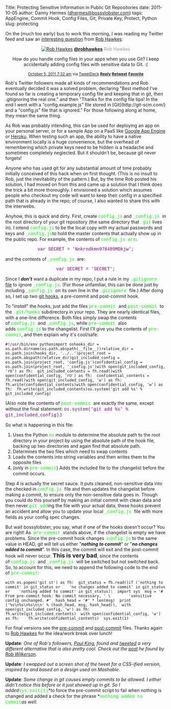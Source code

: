 Title: Protecting Sensitive Information in Public Git Repositories
date: 2011-10-05
author: Danny Hermes (dhermes@bossylobster.com)
tags: AppEngine, Commit Hook, Config Files, Git, Private Key, Protect, Python
slug: protecting

On the (much too early) bus to work this morning, I was reading my
Twitter feed and saw an [interesting
question](https://twitter.com/#!/robhawkes/status/121593545202216960) from
[Rob Hawkes](https://twitter.com/#!/robhawkes):

<center>
<div id="post-container">

<div id="container-bg">

<div id="post-bg">

<span id="top-span"> <span id="follow-span"></span> <span
id="name-span"> [![Rob
Hawkes](http://www.bossylobster.com/images/blog/robhawkes.jpg)](http://twitter.com/intent/user?screen_name=robhawkes "Rob Hawkes")
**[@robhawkes](http://twitter.com/intent/user?screen_name=robhawkes "Rob Hawkes")**
<span style="color: #999999; font-size: 14px;">
Rob Hawkes</span></span></span>
<div style="margin: 1em 0em .5em 0em;">

How do you handle config files in your apps when you use Git? I keep
accidentally adding config files with sensitive data to Git. :(

</div>

<div style="font-size: 12px;">

[October 5, 2011 7:32
am](https://twitter.com/#!/robhawkes/status/121593545202216960 "tweeted on October 5, 2011 7:32 am")
via [TweetDeck](http://www.tweetdeck.com/)
[**Reply**](https://twitter.com/intent/tweet?in_reply_to=121593545202216960 "Reply")
[**Retweet**](https://twitter.com/intent/retweet?tweet_id=121593545202216960 "Retweet")
[**Favorite**](https://twitter.com/intent/favorite?tweet_id=121593545202216960 "Favorite")

</div>

</div>

</div>

</div>

</center>
Rob's Twitter followers made all kinds of recommendations and Rob
eventually decided it was a solved problem, declaring "Best method I've
found so far is creating a temporary config file and keeping that in
git, then .gitignoring the real one." and then "Thanks for the config
file tips! In the end I went with a "config.example.js" file stored in
[Git](http://git-scm.com/) and a "config.js" file that is ignored." For
those following along at home, they mean the same thing.

As Rob was probably intending, this can be used for deploying an app on
your personal server, or for a sample App on a PaaS like [Google App
Engine](http://code.google.com/appengine/) or
[Heroku](http://www.heroku.com/). When testing such an app, the ability
to have a native environment locally is a huge convenience, but the
overhead of remembering which private keys need to be hidden is a
headache and sometimes completely neglected. But it shouldn't be,
because git never forgets!

Anyone who has used git for any substantial amount of time probably
initially conceived of this hack when on first thought. (This is no
insult to Rob, just the inevitability of the pattern.) But, by the time
Rob posted his solution, I had moved on from this and came up a solution
that I think does the trick a bit more thoroughly. I envisioned a
solution which assumes people who checkout my code will want to keep
their config in a specified path that is already in the repo; of course,
I also wanted to share this with the interwebs.

<span class="Apple-style-span">Anyhow, this is quick and dirty. First,
create <span class="Apple-style-span"
style="color: lime; font-family: 'Courier New', Courier, monospace;">config.js</span>
and <span class="Apple-style-span"
style="color: lime; font-family: 'Courier New', Courier, monospace;">\_config.js </span>in
the root directory of your git repository (the same directory that <span
class="Apple-style-span"
style="color: lime; font-family: 'Courier New', Courier, monospace;">.git</span>
lives in). I intend </span><span class="Apple-style-span"
style="color: lime; font-family: 'Courier New', Courier, monospace;">config.js</span><span
class="Apple-style-span"> to be the local copy with my actual passwords
and keys and </span><span class="Apple-style-span"
style="color: lime; font-family: 'Courier New', Courier, monospace;">\_config.js</span>to
hold the master contents that actually show up in the public repo. For
example, the contents of <span class="Apple-style-span"
style="color: lime; font-family: 'Courier New', Courier, monospace;">config.js
are</span>:

<div style="text-align: center;">

<span class="Apple-style-span"
style="background-color: white; color: purple; font-family: 'Courier New', Courier, monospace;">var
SECRET = 'Nnkrndkmn978489MDkjw';</span>

</div>

and the contents of <span class="Apple-style-span"
style="color: lime; font-family: 'Courier New', Courier, monospace;">\_config.js </span>are:

<div style="text-align: center;">

<span class="Apple-style-span"
style="background-color: white; color: purple; font-family: 'Courier New', Courier, monospace;">var
SECRET = 'SECRET';</span>

</div>

Since I ***don't*** want a duplicate in my repo, I put a rule in my
<span class="Apple-style-span"
style="color: lime; font-family: 'Courier New', Courier, monospace;">.gitignore</span>
[file](http://progit.org/book/ch2-2.html#ignoring_files) to ignore <span
class="Apple-style-span"
style="color: lime; font-family: 'Courier New', Courier, monospace;">\_config.js</span>.
(For those unfamiliar, this can be done just by including <span
class="Apple-style-span"
style="color: lime; font-family: 'Courier New', Courier, monospace;">\_config.js </span>on
its own line in the <span class="Apple-style-span"
style="color: lime; font-family: 'Courier New', Courier, monospace;">.gitignore </span>file.)
After doing so, I set up two [git
hooks](http://progit.org/book/ch7-3.html), a pre-commit and post-commit
hook.

To "*install*" the hooks, just add the files <span
class="Apple-style-span"
style="color: lime; font-family: 'Courier New', Courier, monospace;">pre-commit </span>and <span
class="Apple-style-span"
style="color: lime; font-family: 'Courier New', Courier, monospace;">post-commit </span>to
the <span class="Apple-style-span"
style="color: lime; font-family: 'Courier New', Courier, monospace;">.git/hooks</span>
subdirectory in your repo. They are nearly identical files, with a
one-line difference. Both files simply swap the contents of <span
class="Apple-style-span"
style="color: lime; font-family: 'Courier New', Courier, monospace;">config.js</span><span
class="Apple-style-span"
style="color: lime; font-family: 'Courier New', Courier, monospace;"> </span>and <span
class="Apple-style-span"
style="color: lime; font-family: 'Courier New', Courier, monospace;">\_config.js</span>,
while <span class="Apple-style-span"
style="color: lime; font-family: 'Courier New', Courier, monospace;">pre-commit </span>also
adds <span class="Apple-style-span"
style="color: lime; font-family: 'Courier New', Courier, monospace;">config.js</span> to
the changelist. First I'll give you the contents of <span
class="Apple-style-span"
style="color: lime; font-family: 'Courier New', Courier, monospace;">pre-commit</span>,
and then explain why it's cool/safe:

~~~~ {.prettyprint style="background-color: white;"}
#!/usr/bin/env pythonimport oshooks_dir = os.path.dirname(os.path.abspath(__file__))relative_dir = os.path.join(hooks_dir, '../..')project_root = os.path.abspath(relative_dir)git_included_config = os.path.join(project_root, 'config.js')confidential_config = os.path.join(project_root, '_config.js')with open(git_included_config, 'rU') as fh:  git_included_contents = fh.read()with open(confidential_config, 'rU') as fh:  confidential_contents = fh.read()with open(git_included_config, 'w') as fh:  fh.write(confidential_contents)with open(confidential_config, 'w') as fh:  fh.write(git_included_contents)os.system('git add %s' % git_included_config)
~~~~

(Also note the contents of <span class="Apple-style-span"
style="color: lime; font-family: 'Courier New', Courier, monospace;">post-commit </span>are
exactly the same, except without the final statement: <span
class="Apple-style-span"
style="background-color: white; color: purple; font-family: 'Courier New', Courier, monospace;">os.system('git
add %s' % git\_included\_config)</span>.)

So what is happening in this file:

1.  Uses the Python <span class="Apple-style-span"
    style="color: lime; font-family: 'Courier New', Courier, monospace;">os</span>
    module to determine the absolute path to the root directory in your
    project by using the absolute path of the hook file, backing up two
    directories and again find that absolute path.
2.  Determines the two files which need to swap contents
3.  Loads the contents into string variables and then writes them to the
    opposite files
4.  (only in <span class="Apple-style-span"
    style="color: lime; font-family: 'Courier New', Courier, monospace;">pre-commit</span>)
    Adds the included file to the changelist before the commit occurs.

Step 4 is actually the secret sauce. It puts cleaned, non-sensitive data
into the checked in <span class="Apple-style-span"
style="color: lime; font-family: 'Courier New', Courier, monospace;">config.js </span>file
and then updates the changelist before making a commit, to ensure only
the non-sensitive data goes in. Though you could do this yourself by
making an initial commit with clean data and then never <span
class="Apple-style-span"
style="color: lime; font-family: 'Courier New', Courier, monospace;">git
add</span>ing the file with your actual data, these hooks prevent an
accident and allow you to update your local <span
class="Apple-style-span"
style="color: lime; font-family: 'Courier New', Courier, monospace;">\_config.js </span>file
with more fields as your config spec changes.

But wait bossylobster, you say, what if one of the hooks doesn't occur?
You are right! As  <span class="Apple-style-span"
style="color: lime; font-family: 'Courier New', Courier, monospace;">pre-commit </span>stands
above, if the changelist is empty we have problems. Since the pre-commit
hook changes  <span class="Apple-style-span"
style="color: lime; font-family: 'Courier New', Courier, monospace;">config.js</span> to
the same value in HEAD, git will tell us either "***nothing to
commit***" or "***no changes added to commit***". In this case, the
commit will exit and the post-commit hook will never occur. **<span
class="Apple-style-span" style="font-size: large;">This is very
bad</span>**, since the contents of <span class="Apple-style-span"
style="color: lime; font-family: 'Courier New', Courier, monospace;">config.js </span>and <span
class="Apple-style-span"
style="color: lime; font-family: 'Courier New', Courier, monospace;">\_config.js </span>will
be switched but not switched back. So, to account for this, we need to
append the following code to the end of <span class="Apple-style-span"
style="color: lime; font-family: 'Courier New', Courier, monospace;">pre-commit</span>:

~~~~ {.prettyprint style="background-color: white;"}
with os.popen('git st') as fh:  git_status = fh.read()if ('nothing to commit' in git_status or    'no changes added to commit' in git_status or    'nothing added to commit' in git_status):  import sys  msg = '# From pre-commit hook: No commit necessary, ' \        'sensitive config unchanged. #'  hash_head = '#' * len(msg)  print ('%s\n%s\n%s\n\n' % (hash_head, msg, hash_head)),  with open(git_included_config, 'w') as fh:    fh.write(git_included_contents)  with open(confidential_config, 'w') as fh:    fh.write(confidential_contents)  sys.exit(1)
~~~~

For final versions see
the [pre-commit](http://www.bossylobster.com/scripts/pre-commit) and
[post-commit](http://www.bossylobster.com/scripts/post-commit) files.
Thanks again to [Rob Hawkes](https://twitter.com/#!/robhawkes) for the
idea/work break over lunch!

**Update**: *One of Rob's followers, [Paul
King](https://twitter.com/#!/nrocy), found and
[tweeted](https://twitter.com/#!/nrocy/status/124468167086051328) a very
different alternative that is also pretty cool. Check out the
[post](http://archive.robwilkerson.org/2010/03/02/git-tip-ignore-changes-to-tracked-files/) he
found by [Rob Wilkerson](https://twitter.com/#!/robwilkerson).*

**Update**: *I swapped out a screen shot of the tweet for a CSS-ified
version, inspired by and based on a design used on Mashable.*

**Update**: *Some change in git causes empty commits to be allowed. I
either didn't notice this before or it just showed up in git. So I
added*<span class="Apple-style-span"
style="color: lime; font-family: 'Courier New', Courier, monospace;">sys.exit(1)</span>*to
force the pre-commit script to fail when nothing is changed and added a
check for the phrase *<span class="Apple-style-span"
style="color: lime; font-family: 'Courier New', Courier, monospace;">nothing
added to commit</span>*as well.*

<a href="https://profiles.google.com/114760865724135687241" rel="author" style="display: none;">About Bossy Lobster</a>
